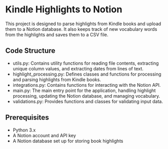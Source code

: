 # Kindle Highlights to Notion

This project is designed to parse highlights from Kindle books and upload them to a Notion database. It also keeps track of new vocabulary words from the highlights and saves them to a CSV file.

## Code Structure
- utils.py: Contains utility functions for reading file contents, extracting unique column values, and extracting dates from lines of text.
- highlight_processing.py: Defines classes and functions for processing and parsing highlights from Kindle books.
- integrations.py: Contains functions for interacting with the Notion API.
- main.py: The main entry point for the application, handling highlight processing, updating the Notion database, and managing vocabulary.
- validations.py: Provides functions and classes for validating input data.

## Prerequisites

- Python 3.x
- A Notion account and API key
- A Notion database set up for storing book highlights
